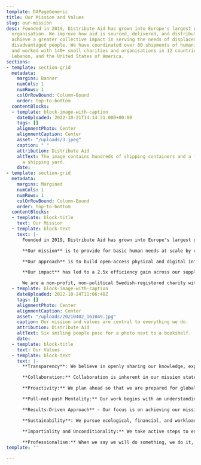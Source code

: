 ```yaml
---
template: DAPageGeneric
title: Our Mission and Values
slug: our-mission
desc: Founded in 2019, Distribute Aid has grown into Europe's largest grassroots logistics
  organisation. We improve how aid is sourced, delivered, and distributed so as to
  achieve a greater collective impact in serving the needs of displaced and otherwise
  disadvantaged people. We have coordinated over 80 shipments of humanitarian aid
  and worked with 140+ small charities and organisations in 12 countries across Europe,
  Lebanon, and the United States of America.
sections:
- template: section-grid
  metadata:
    margins: Banner
    numCols: 1
    numRows: 1
    colOrRowBound: Column-Bound
    order: top-to-bottom
  contentBlocks:
  - template: block-image-with-caption
    dateUploaded: 2022-10-21T14:14:31.000+00:00
    tags: []
    alignmentPhoto: Center
    alignmentCaption: Center
    asset: "/uploads/3.jpeg"
    caption: " "
    attribution: Distribute Aid
    altText: The image contains hundreds of shipping containers and a few cranes in
      a shipping yard.
    date: 
- template: section-grid
  metadata:
    margins: Margined
    numCols: 1
    numRows: 1
    colOrRowBound: Column-Bound
    order: top-to-bottom
  contentBlocks:
  - template: block-title
    text: Our Mission
  - template: block-text
    text: |-
      Founded in 2019, Distribute Aid has grown into Europe's largest grassroots logistics organisation. We improve how aid is sourced, delivered, and distributed so as to achieve a greater collective impact in serving the needs of displaced and otherwise disadvantaged people. We have coordinated over 80 shipments of humanitarian aid and worked with 140+ small charities and organisations in 12 countries across Europe, Lebanon, and the United States of America.

      **Our mission** is to provide for basic human needs at scale by connecting communities and empowering people to uphold human dignity.

      **Our approach** is to build open-access physical and digital infrastructure that any humanitarian aid organisation can use, with an emphasis on supporting local grassroots organisations access large-scale infrastructure to carry out their mission. We run our own open-offer 4th party logistics services to support everyone in our extensive grassroots network, which includes needs assessments and aid matching services. We are a highly collaborative and transparent organisation that helps our partners grow their own efforts by sharing information, resources, and decision-making.

      **Our impact** has led to a 2.5x efficiency gain across our supply chain by increasing coordination, reducing costs, saving volunteer time, and preventing waste. Every $1 we spend on administration, projects, and logistics delivers $88 worth of aid to frontline organisations.

      We are a non-profit, non-political Swedish-registered charity with registration number #802521-4456.
  - template: block-image-with-caption
    dateUploaded: 2022-10-24T11:06:48Z
    tags: []
    alignmentPhoto: Center
    alignmentCaption: Center
    asset: "/uploads/20210402_161049.jpg"
    caption: Our mission and values are central to everything we do.
    attribution: Distribute Aid
    altText: Six smiling people pose for a photo next to a bookshelf.
    date: 
  - template: block-title
    text: Our Values
  - template: block-text
    text: |-
      **Transparency**: We believe in openly sharing our knowledge, experience, and techniques. Our commitment to open-source information and technology is steadfast because meeting the basic human needs of our network’s end beneficiaries is what is most important.

      **Collaboration:** Collaboration is inherent in our mission statement. We scale our network through collaboration, not control. We recognise that diversity makes us stronger and strive for inclusion as we welcome new people to become stakeholders on our team and in our network.

      **Proactivity:** We plan ahead so that we are prepared for global crises, supply chain disruptions, and unexpected events. We practice proactivity in a way that does not undermine our pull-not-push mentality.

      **Pull-not-push Mentality:** Our work begins with an understanding of needs. We only organise aid shipments when we know the aid is needed, and we trust those most proximate to beneficiaries–frontline groups–to understand their needs. If aid is not needed anywhere, we do not push to ship it.

      **Results-Driven Approach** - Our focus is on achieving our mission and strategy. We adapt our services and our approach to meet the needs of the moment in order to create the best results for the end beneficiary.

      **Sustainability**: We pursue ecological, financial, and workload sustainability. We believe that ecological sustainability is a holistic and ongoing effort; we avoid greenwashing and other mindsets which reduce sustainability to an afterthought.

      **Impartiality and Unconditionality:** We take active steps to ensure that aid that is delivered using our services is distributed freely, fairly, and unconditionally by frontline groups.

      **Professionalism:** When we say we will do something, we do it, and we establish processes to prevent overpromises. We assume positive intent when communicating with other people and organisations. We empower our team members to maintain strong boundaries and be accountable to each other.
template: ''

---
```

